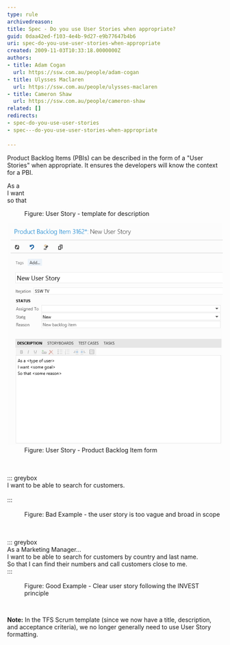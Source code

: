 ```yaml
---
type: rule
archivedreason: 
title: Spec - Do you use User Stories when appropriate?
guid: 0daa42ed-f103-4e4b-9d27-e9b77647b4b6
uri: spec-do-you-use-user-stories-when-appropriate
created: 2009-11-03T10:33:18.0000000Z
authors:
- title: Adam Cogan
  url: https://ssw.com.au/people/adam-cogan
- title: Ulysses Maclaren
  url: https://ssw.com.au/people/ulysses-maclaren
- title: Cameron Shaw
  url: https://ssw.com.au/people/cameron-shaw
related: []
redirects:
- spec-do-you-use-user-stories
- spec---do-you-use-user-stories-when-appropriate

---
```


Product Backlog Items (PBIs) can be described in the form of a "User Stories" when appropriate. It ensures the developers will know the context for a PBI.
<dl class="image"><dt><p class="ssw15-rteElement-GreyBox">As a <type of="" user=""><br>I want <some goal=""><br>so that <some reason=""><br></some></some></type></p></dt><dd>Figure: User Story - template for description<br></dd></dl>
<!--endintro-->
<dl class="badImage"><dt><img alt="TFS2012UserStory.gif" src="TFS2012UserStory.gif" style="width:593px;"></dt><dd>Figure: User Story - Product Backlog Item form</dd></dl><dl class="bad"><br><br>::: greybox<br>I want to be able to search for customers.<br><br>:::<br><br><dd>Figure: Bad Example - the user story is too vague and broad in scope</dd></dl><dl class="good"><br><br>::: greybox<br>As a Marketing Manager...<br>
   I want to be able to search for customers by country and last name.<br>
   So that I can find their numbers and call customers close to me.<br>:::<br><br><dd>Figure: Good Example - Clear user story following the INVEST principle<br></dd><p class="ssw15-rteElement-P"><br></p><p class="ssw15-rteElement-P"> <b>Note:</b> In the TFS Scrum template (since we now have a title, description, and acceptance criteria), we no longer generally need to use User Story formatting.<br></p></dl>
